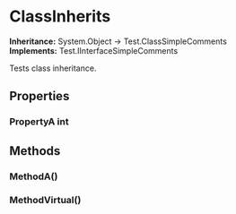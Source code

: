 # ClassInherits

**Inheritance:** System.Object → Test.ClassSimpleComments  
**Implements:** Test.IInterfaceSimpleComments  
  
Tests class inheritance.

## Properties

### PropertyA int

## Methods

### MethodA()

### MethodVirtual()

